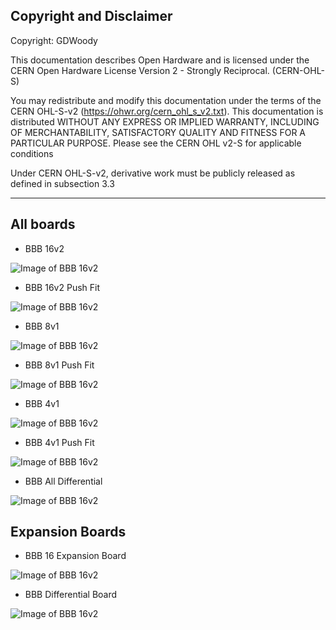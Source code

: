 ## Copyright and Disclaimer
Copyright: GDWoody

This documentation describes Open Hardware and is licensed under the CERN Open Hardware License Version 2 - Strongly Reciprocal. (CERN-OHL-S)

You may redistribute and modify this documentation under the terms of the CERN OHL-S-v2 (https://ohwr.org/cern_ohl_s_v2.txt). This documentation is distributed WITHOUT ANY EXPRESS OR IMPLIED WARRANTY, INCLUDING OF MERCHANTABILITY, SATISFACTORY QUALITY AND FITNESS FOR A PARTICULAR PURPOSE. Please see the CERN OHL v2-S for applicable conditions

Under CERN OHL-S-v2, derivative work must be publicly released as defined in subsection 3.3

---
## All boards

* BBB 16v2

![Image of BBB 16v2](https://github.com/GDWoody/Pixel-Controllers/blob/main/bbb_16/image/BBB_16v2_SMD.png)

* BBB 16v2 Push Fit

![Image of BBB 16v2](https://github.com/GDWoody/Pixel-Controllers/blob/main/bbb_16_push/image/BBB_16v2_SMD_Push.png)

* BBB 8v1

![Image of BBB 16v2](https://github.com/GDWoody/Pixel-Controllers/blob/main/bbb_8/image/BBB_8v1_SMD.png)

* BBB 8v1 Push Fit

![Image of BBB 16v2](https://github.com/GDWoody/Pixel-Controllers/blob/main/bbb_8_push/image/BBB_8v1_SMD_Push.png)

* BBB 4v1

![Image of BBB 16v2](https://github.com/GDWoody/Pixel-Controllers/blob/main/bbb_4/image/BBB_4v1_SMD.png)

* BBB 4v1 Push Fit

![Image of BBB 16v2](https://github.com/GDWoody/Pixel-Controllers/blob/main/bbb_4_push/image/BBB_4v1_Push_fit.png)


* BBB All Differential

![Image of BBB 16v2](https://github.com/GDWoody/Pixel-Controllers/blob/main/bbb_All_diff/image/BBB_All_Diff.png)

## Expansion Boards

* BBB 16 Expansion Board

![Image of BBB 16v2](https://github.com/GDWoody/Pixel-Controllers/blob/main/bbb_16_expansion/image/16_Expansion.png)

* BBB Differential Board

![Image of BBB 16v2](https://github.com/GDWoody/Pixel-Controllers/blob/main/bbb_diff_expansion/image/Diff_Expansion.png)